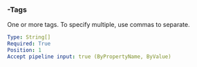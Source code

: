### -Tags

One or more tags. To specify multiple, use commas to separate.

```yaml
Type: String[]
Required: True
Position: 1
Accept pipeline input: true (ByPropertyName, ByValue)
```